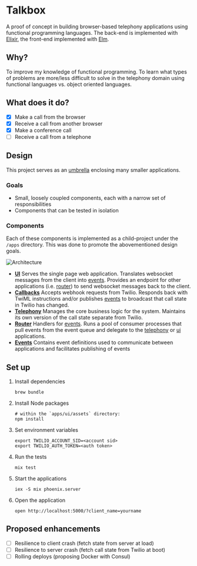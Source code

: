 # Talkbox

A proof of concept in building browser-based telephony applications using functional programming languages. The back-end is implemented with [Elixir](http://elixir-lang.org/), the front-end implemented with [Elm](http://elm-lang.org/).

## Why?

To improve my knowledge of functional programming. To learn what types of problems are more/less difficult to solve in the telephony domain using functional languages vs. object oriented languages.

## What does it do?

- [x] Make a call from the browser
- [x] Receive a call from another browser
- [x] Make a conference call
- [ ] Receive a call from a telephone

## Design

This project serves as an [umbrella](https://elixirschool.com/lessons/advanced/umbrella-projects/) enclosing many smaller applications.

### Goals

- Small, loosely coupled components, each with a narrow set of responsibilities
- Components that can be tested in isolation

### Components

Each of these components is implemented as a child-project under the `/apps` directory. This was done to promote the abovementioned design goals.

![Architecture](images/Talkbox.png)

- **[UI](apps/ui)** Serves the single page web application. Translates websocket messages from the client into [events](apps/events). Provides an endpoint for other applications (i.e. [router](apps/router)) to send websocket messages back to the client.
- **[Callbacks](apps/callbacks)** Accepts webhook requests from Twilio. Responds back with TwiML instructions and/or publishes [events](apps/events) to broadcast that call state in Twilio has changed.
- **[Telephony](apps/telephony)** Manages the core business logic for the system. Maintains its own version of the call state separate from Twilio.
- **[Router](apps/router)** Handlers for [events](apps/events). Runs a pool of consumer processes that pull events from the event queue and delegate to the [telephony](apps/telephony) or [ui](apps/ui) applications.
- **[Events](apps/events)** Contains event definitions used to communicate between applications and facilitates publishing of events

## Set up

1. Install dependencies

    ```
    brew bundle
    ```
    
1. Install Node packages

    ```
    # within the `apps/ui/assets` directory:
    npm install
    ```

1. Set environment variables

    ```
    export TWILIO_ACCOUNT_SID=<account sid>
    export TWILIO_AUTH_TOKEN=<auth token>
    ```

1. Run the tests

    ```
    mix test
    ```

1. Start the applications

    ```
    iex -S mix phoenix.server
    ```

1. Open the application

    ```
    open http://localhost:5000/?client_name=yourname
    ```

## Proposed enhancements

- [ ] Resilience to client crash (fetch state from server at load)
- [ ] Resilience to server crash (fetch call state from Twilio at boot)
- [ ] Rolling deploys (proposing Docker with Consul)
